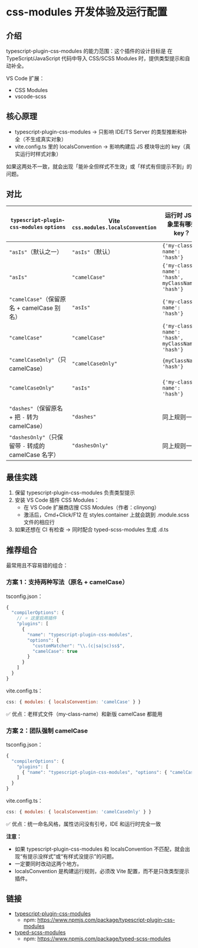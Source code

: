 # css-modules 开发体验及运行配置

## 介绍

typescript-plugin-css-modules 的能力范围：这个插件的设计目标是 在 TypeScript/JavaScript 代码中导入 CSS/SCSS Modules 时，提供类型提示和自动补全。

VS Code 扩展：
- CSS Modules
- vscode-scss

## 核心原理

- typescript-plugin-css-modules → 只影响 IDE/TS Server 的类型推断和补全（不生成真实对象）
- vite.config.ts 里的 localsConvention → 影响构建后 JS 模块导出的 key（真实运行时样式对象）

如果这两处不一致，就会出现「能补全但样式不生效」或「样式有但提示不到」的问题。


## 对比

| `typescript-plugin-css-modules` `options` | Vite `css.modules.localsConvention` | 运行时 JS 对象里有哪些 key？ | 能否用 `styles.myClassName` 调用 `.my-class-name` 样式 |
|----------------------------------------|--------------------------------------|-------------------------------|--------------------------------------------------|
| `"asIs"`（默认之一）                   | `"asIs"`（默认）                     | `{'my-class-name': 'hash'}`   | ❌（只能 `styles['my-class-name']`）              |
| `"asIs"`                               | `"camelCase"`                        | `{'my-class-name': 'hash', myClassName: 'hash'}` | ✅（也可以 `styles.myClassName`）          |
| `"camelCase"`（保留原名 + camelCase 别名） | `"asIs"`                             | `{'my-class-name': 'hash'}`   | ❌（提示可以，但运行时没有 `myClassName`）       |
| `"camelCase"`                          | `"camelCase"`                        | `{'my-class-name': 'hash', myClassName: 'hash'}` | ✅（推荐配置）                        |
| `"camelCaseOnly"`（只 camelCase）     | `"camelCaseOnly"`                    | `{myClassName: 'hash'}`       | ✅（推荐配置）                        |
| `"camelCaseOnly"`                     | `"asIs"`                             | `{'my-class-name': 'hash'}`   | ❌（提示有 `myClassName`，运行时没 key）         |
| `"dashes"`（保留原名 + 把 `-` 转为 camelCase） | `"dashes"`                         | 同上规则一致                  | ✅（仅带 `-` 的类会有 camelCase 别名）           |
| `"dashesOnly"`（只保留带 `-` 转成的 camelCase 名字） | `"dashesOnly"`               | 同上规则一致                  | ✅（仅带 `-` 的类会有 camelCase 名）             |


## 最佳实践

1. 保留 typescript-plugin-css-modules 负责类型提示
2. 安装 VS Code 插件 CSS Modules：
    - 在 VS Code 扩展商店搜 CSS Modules（作者：clinyong）
    - 激活后，Cmd+Click/F12 在 styles.container 上就会跳到 .module.scss 文件的相应行
3. 如果还想在 CI 有检查 → 同时配合 typed-scss-modules 生成 .d.ts

## 推荐组合

最常用且不容易错的组合：

### 方案 1：支持两种写法（原名 + camelCase）

tsconfig.json：

```js
{
  "compilerOptions": {
    // ⭐ 这里启用插件
    "plugins": [
      {
        "name": "typescript-plugin-css-modules",
        "options": {
          "customMatcher": "\\.(c|sa|sc)ss$",
          "camelCase": true
        }
      }
    ]
  }
}
```

vite.config.ts：

```js
css: { modules: { localsConvention: 'camelCase' } }
```

✅ 优点：老样式文件（my-class-name）和新版 camelCase 都能用

### 方案 2：团队强制 camelCase

tsconfig.json：

```js
{
  "compilerOptions": {
    "plugins": [
      { "name": "typescript-plugin-css-modules", "options": { "camelCaseOnly": true } }
    ]
  }
}
```

vite.config.ts：

```js
css: { modules: { localsConvention: 'camelCaseOnly' } }
```

✅ 优点：统一命名风格，属性访问没有引号，IDE 和运行时完全一致


**注意：**
- 如果 typescript-plugin-css-modules 和 localsConvention 不匹配，就会出现“有提示没样式”或“有样式没提示”的问题。
- 一定要同时改动这两个地方。
- localsConvention 是构建运行规则，必须改 Vite 配置，而不是只改类型提示插件。


## 链接

- [typescript-plugin-css-modules](https://github.com/mrmckeb/typescript-plugin-css-modules)
  - npm: https://www.npmjs.com/package/typescript-plugin-css-modules
- [typed-scss-modules](https://github.com/skovy/typed-scss-modules)
  - npm: https://www.npmjs.com/package/typed-scss-modules
